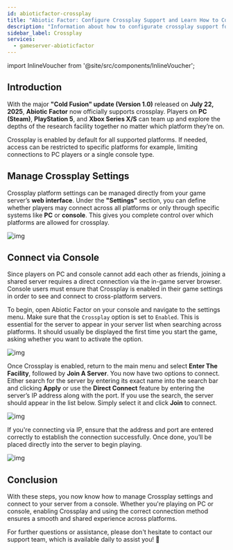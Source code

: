 ```yaml
---
id: abioticfactor-crossplay
title: "Abiotic Factor: Configure Crossplay Support and Learn How to Connect via Console"
description: "Information about how to configurate crossplay support for an Abiotic Factor game server from ZAP-Hosting"
sidebar_label: Crossplay
services:
  - gameserver-abioticfactor
---
```


import InlineVoucher from '@site/src/components/InlineVoucher';

## Introduction

With the major **"Cold Fusion" update (Version 1.0)** released on **July 22, 2025**, **Abiotic Factor** now officially supports crossplay. Players on **PC (Steam)**, **PlayStation 5**, and **Xbox Series X/S** can team up and explore the depths of the research facility together no matter which platform they’re on.

Crossplay is enabled by default for all supported platforms. If needed, access can be restricted to specific platforms for example, limiting connections to PC players or a single console type. 

<InlineVoucher />



## Manage Crossplay Settings

Crossplay platform settings can be managed directly from your game server’s **web interface**. Under the **"Settings"** section, you can define whether players may connect across all platforms or only through specific systems like **PC** or **console**. This gives you complete control over which platforms are allowed for crossplay.



![img](https://screensaver01.zap-hosting.com/index.php/s/GbP69ZKBnsQC3J4/preview)



## Connect via Console

Since players on PC and console cannot add each other as friends, joining a shared server requires a direct connection via the in-game server browser. Console users must ensure that Crossplay is enabled in their game settings in order to see and connect to cross-platform servers.

To begin, open Abiotic Factor on your console and navigate to the settings menu. Make sure that the `Crossplay` option is set to `Enabled`. This is essential for the server to appear in your server list when searching across platforms. It should usually be displayed the first time you start the game, asking whether you want to activate the option.

![img](https://screensaver01.zap-hosting.com/index.php/s/WBZ9bntNTRZ5SRg/preview)

Once Crossplay is enabled, return to the main menu and select **Enter The Facility**, followed by **Join A Server**. You now have two options to connect. Either search for the server by entering its exact name into the search bar and clicking **Apply** or use the **Direct Connect** feature by entering the server’s IP address along with the port. If you use the search, the server should appear in the list below. Simply select it and click **Join** to connect. 

![img](https://screensaver01.zap-hosting.com/index.php/s/GDwMiQbxak3bqgd/preview)

If you're connecting via IP, ensure that the address and port are entered correctly to establish the connection successfully. Once done, you’ll be placed directly into the server to begin playing.

![img](https://screensaver01.zap-hosting.com/index.php/s/GEn69G86bEe65zA/preview)





## Conclusion

With these steps, you now know how to manage Crossplay settings and connect to your server from a console. Whether you're playing on PC or console, enabling Crossplay and using the correct connection method ensures a smooth and shared experience across platforms. 

For further questions or assistance, please don't hesitate to contact our support team, which is available daily to assist you! 🙂




<InlineVoucher />

